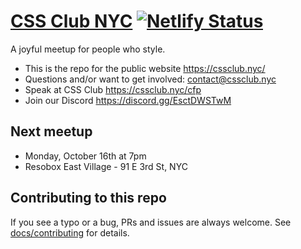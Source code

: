 # [CSS Club NYC](https://cssclub.nyc/) [![Netlify Status](https://api.netlify.com/api/v1/badges/218b3758-b7e3-4b48-b151-77346791a06a/deploy-status)](https://app.netlify.com/sites/cssclubnyc/deploys)

A joyful meetup for people who style.

- This is the repo for the public website https://cssclub.nyc/
- Questions and/or want to get involved: contact@cssclub.nyc
- Speak at CSS Club https://cssclub.nyc/cfp
- Join our Discord https://discord.gg/EsctDWSTwM

## Next meetup

- Monday, October 16th at 7pm
- Resobox East Village - 91 E 3rd St, NYC

## Contributing to this repo

If you see a typo or a bug, PRs and issues are always welcome. See [docs/contributing](docs/contributing.md) for details.
